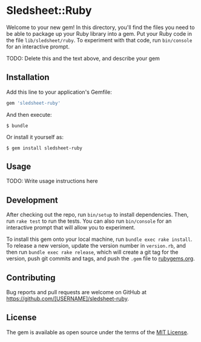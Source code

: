 # Sledsheet::Ruby

Welcome to your new gem! In this directory, you'll find the files you need to be able to package up your Ruby library into a gem. Put your Ruby code in the file `lib/sledsheet/ruby`. To experiment with that code, run `bin/console` for an interactive prompt.

TODO: Delete this and the text above, and describe your gem

## Installation

Add this line to your application's Gemfile:

```ruby
gem 'sledsheet-ruby'
```

And then execute:

    $ bundle

Or install it yourself as:

    $ gem install sledsheet-ruby

## Usage

TODO: Write usage instructions here

## Development

After checking out the repo, run `bin/setup` to install dependencies. Then, run `rake test` to run the tests. You can also run `bin/console` for an interactive prompt that will allow you to experiment.

To install this gem onto your local machine, run `bundle exec rake install`. To release a new version, update the version number in `version.rb`, and then run `bundle exec rake release`, which will create a git tag for the version, push git commits and tags, and push the `.gem` file to [rubygems.org](https://rubygems.org).

## Contributing

Bug reports and pull requests are welcome on GitHub at https://github.com/[USERNAME]/sledsheet-ruby.


## License

The gem is available as open source under the terms of the [MIT License](http://opensource.org/licenses/MIT).

